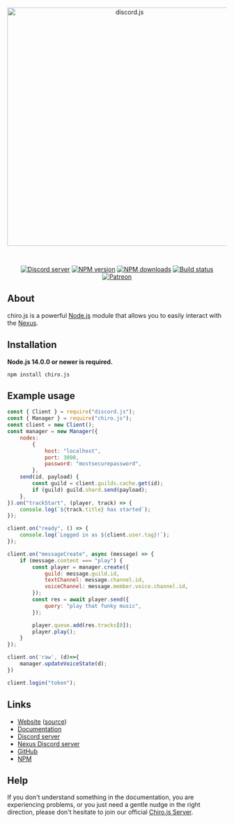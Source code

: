 <div align="center">
  <br />
  <p>
    <a href="https://discord.js.org"><img src="https://menhera-chan.in/img/Chiro.JS.svg" width="546" alt="discord.js" /></a>
  </p>
  <br />
  <p>
    <a href="https://discord.gg/djs"><img src="https://img.shields.io/discord/222078108977594368?color=5865F2&logo=discord&logoColor=white" alt="Discord server" /></a>
    <a href="https://www.npmjs.com/package/discord.js"><img src="https://img.shields.io/npm/v/discord.js.svg?maxAge=3600" alt="NPM version" /></a>
    <a href="https://www.npmjs.com/package/discord.js"><img src="https://img.shields.io/npm/dt/discord.js.svg?maxAge=3600" alt="NPM downloads" /></a>
    <a href="https://github.com/discordjs/discord.js/actions"><img src="https://github.com/discordjs/discord.js/workflows/Testing/badge.svg" alt="Build status" /></a>
    <a href="https://www.patreon.com/discordjs"><img src="https://img.shields.io/badge/donate-patreon-F96854.svg" alt="Patreon" /></a>
  </p>
</div>

## About

chiro.js is a powerful [Node.js](https://nodejs.org) module that allows you to easily interact with the
[Nexus](https://discord.com/developers/docs/intro).


## Installation

**Node.js 14.0.0 or newer is required.**  

```sh-session
npm install chiro.js
```

## Example usage

```js
const { Client } = require("discord.js");
const { Manager } = require("chiro.js");
const client = new Client();
const manager = new Manager({    
    nodes:      
        {
            host: "localhost",
            port: 3000,
            password: "mostsecurepassword",
        },
    send(id, payload) {
        const guild = client.guilds.cache.get(id);
        if (guild) guild.shard.send(payload);
    },
}).on("trackStart", (player, track) => {
    console.log(`${track.title} has started`);
});

client.on("ready", () => {
    console.log(`Logged in as ${client.user.tag}!`);
});

client.on("messageCreate", async (message) => {
    if (message.content === "play") {
        const player = manager.create({
            guild: message.guild.id,
            textChannel: message.channel.id,
            voiceChannel: message.member.voice.channel.id,
        });
        const res = await player.send({
            query: "play that funky music",
        });

        player.queue.add(res.tracks[0]);
        player.play();
    }
});

client.on('raw', (d)=>{
    manager.updateVoiceState(d);
})

client.login("token");
```

## Links

- [Website](https://chiro.openian.dev/) ([source](https://github.com/discordjs/website))
- [Documentation](chiro.openian.dev/#/docs/main/master/general/welcome)
- [Discord server](https://menhera-chan.in/support)
- [Nexus Discord server](https://discord.gg/snowflakedev)
- [GitHub](https://github.com/discordjs/discord.js)
- [NPM](https://www.npmjs.com/package/discord.js)


## Help

If you don't understand something in the documentation, you are experiencing problems, or you just need a gentle
nudge in the right direction, please don't hesitate to join our official [Chiro.js Server](https://discord.gg/djs).

